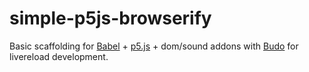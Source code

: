 # simple-p5js-browserify
Basic scaffolding for [Babel](https://babeljs.io/) + [p5.js](http://p5js.org/) + dom/sound addons with [Budo](https://github.com/mattdesl/budo) for livereload development.
